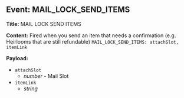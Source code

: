 ## Event: MAIL_LOCK_SEND_ITEMS

**Title:** MAIL LOCK SEND ITEMS

**Content:**
Fired when you send an item that needs a confirmation (e.g. Heirlooms that are still refundable)
`MAIL_LOCK_SEND_ITEMS: attachSlot, itemLink`

**Payload:**
- `attachSlot`
  - *number* - Mail Slot
- `itemLink`
  - *string*